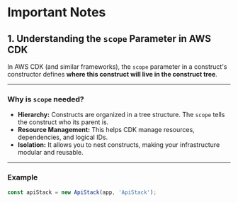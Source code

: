 # Important Notes

## 1. Understanding the `scope` Parameter in AWS CDK

In AWS CDK (and similar frameworks), the `scope` parameter in a construct's constructor defines **where this construct will live in the construct tree**.

---

### Why is `scope` needed?

- **Hierarchy:** Constructs are organized in a tree structure. The `scope` tells the construct who its parent is.
- **Resource Management:** This helps CDK manage resources, dependencies, and logical IDs.
- **Isolation:** It allows you to nest constructs, making your infrastructure modular and reusable.

---

### Example

```typescript
const apiStack = new ApiStack(app, 'ApiStack');
```